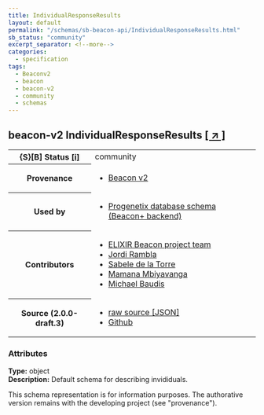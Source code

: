 ```yaml
---
title: IndividualResponseResults
layout: default
permalink: "/schemas/sb-beacon-api/IndividualResponseResults.html"
sb_status: "community"
excerpt_separator: <!--more-->
categories:
  - specification
tags:
  - Beaconv2
  - beacon
  - beacon-v2
  - community
  - schemas
---
```


<div id="schema-header-title">
  <h2><span id="schema-header-title-project">beacon-v2</span> IndividualResponseResults <a href="https://github.com/ga4gh-beacon/sb-beacon-api" target="_BLANK">[ &nearr; ]</a></h2>
</div>

<table id="schema-header-table">
<tr>
<th>{S}[B] Status <a href="https://schemablocks.org/about/sb-status-levels.html">[i]</a></th>
<td><div id="schema-header-status">community</div></td>
</tr>
<tr><th>Provenance</th><td><ul>
<li><a href="https://github.com/ga4gh-beacon/specification-v2">Beacon v2</a></li>
</ul></td></tr>
<tr><th>Used by</th><td><ul>
<li><a href="https://github.com/progenetix/schemas/">Progenetix database schema (Beacon+ backend)</a></li>
</ul></td></tr>


<!--more-->
<tr><th>Contributors</th><td><ul>
<li><a href="https://beacon-project.io/categories/people.html">ELIXIR Beacon project team</a></li>
<li><a href="https://github.com/jrambla">Jordi Rambla</a></li>
<li><a href="https://github.com/sdelatorrep">Sabele de la Torre</a></li>
<li><a href="https://github.com/mamanambiya">Mamana Mbiyavanga</a></li>
<li><a href="https://orcid.org/0000-0002-9903-4248">Michael Baudis</a></li>
</ul></td></tr>
<tr><th>Source (2.0.0-draft.3)</th><td><ul>
<li><a href="current/IndividualResponseResults.json" target="_BLANK">raw source [JSON]</a></li>
<li><a href="https://github.com/ga4gh-beacon/sb-beacon-api/blob/master/schemas/IndividualResponseResults.yaml" target="_BLANK">Github</a></li>
</ul></td></tr>
</table>

<div id="schema-attributes-title"><h3>Attributes</h3></div>

  
__Type:__ object  
__Description:__ Default schema for describing invididuals.
<div id="schema-footer"> This schema representation is for information purposes. The authorative  version remains with the developing project (see "provenance"). </div>


